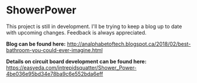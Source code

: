 # ShowerPower
This project is still in development. I'll be trying to keep a blog up to date with upcoming changes. Feedback is always appreciated. 

**Blog can be found here:** http://analphabetoftech.blogspot.ca/2018/02/best-bathroom-you-could-ever-imagine.html

**Details on circuit board development can be found here:** https://easyeda.com/intrepidsquatter/Shower_Power-4be036e95bd34e78ba9c6e552bda6eff
